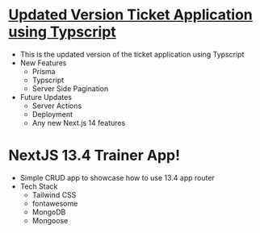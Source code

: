 # <a href="https://www.udemy.com/course/nextjs14-ticketapp/?couponCode=DD85199B00481F602C1F" target="_blank">Updated Version Ticket Application using Typscript</a>

- This is the updated version of the ticket application using Typscript
- New Features
  - Prisma
  - Typscript
  - Server Side Pagination
- Future Updates
  - Server Actions
  - Deployment
  - Any new Next.js 14 features


# NextJS 13.4 Trainer App!

- Simple CRUD app to showcase how to use 13.4 app router
- Tech Stack
  - Tailwind CSS
  - fontawesome
  - MongoDB
  - Mongoose
